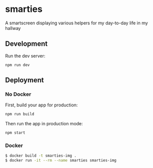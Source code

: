 # smarties

A smartscreen displaying various helpers for my day-to-day life in my hallway

## Development

Run the dev server:

```shellscript
npm run dev
```

## Deployment
### No Docker
First, build your app for production:

```sh
npm run build
```

Then run the app in production mode:

```sh
npm start
```

### Docker
```sh
$ docker build -t smarties-img .
$ docker run -it --rm --name smarties smarties-img
```